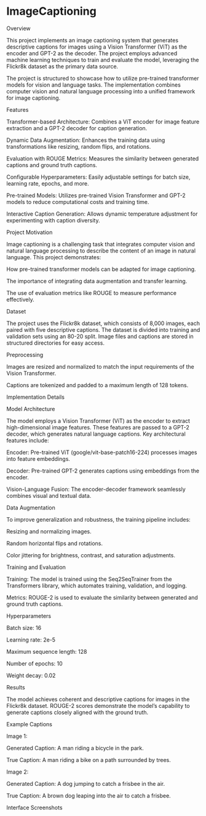 # ImageCaptioning
 
Overview

This project implements an image captioning system that generates descriptive captions for images using a Vision Transformer (ViT) as the encoder and GPT-2 as the decoder. The project employs advanced machine learning techniques to train and evaluate the model, leveraging the Flickr8k dataset as the primary data source.

The project is structured to showcase how to utilize pre-trained transformer models for vision and language tasks. The implementation combines computer vision and natural language processing into a unified framework for image captioning.

Features

Transformer-based Architecture: Combines a ViT encoder for image feature extraction and a GPT-2 decoder for caption generation.

Dynamic Data Augmentation: Enhances the training data using transformations like resizing, random flips, and rotations.

Evaluation with ROUGE Metrics: Measures the similarity between generated captions and ground truth captions.

Configurable Hyperparameters: Easily adjustable settings for batch size, learning rate, epochs, and more.

Pre-trained Models: Utilizes pre-trained Vision Transformer and GPT-2 models to reduce computational costs and training time.

Interactive Caption Generation: Allows dynamic temperature adjustment for experimenting with caption diversity.

Project Motivation

Image captioning is a challenging task that integrates computer vision and natural language processing to describe the content of an image in natural language. This project demonstrates:

How pre-trained transformer models can be adapted for image captioning.

The importance of integrating data augmentation and transfer learning.

The use of evaluation metrics like ROUGE to measure performance effectively.

Dataset

The project uses the Flickr8k dataset, which consists of 8,000 images, each paired with five descriptive captions. The dataset is divided into training and validation sets using an 80-20 split. Image files and captions are stored in structured directories for easy access.

Preprocessing

Images are resized and normalized to match the input requirements of the Vision Transformer.

Captions are tokenized and padded to a maximum length of 128 tokens.

Implementation Details

Model Architecture

The model employs a Vision Transformer (ViT) as the encoder to extract high-dimensional image features. These features are passed to a GPT-2 decoder, which generates natural language captions. Key architectural features include:

Encoder: Pre-trained ViT (google/vit-base-patch16-224) processes images into feature embeddings.

Decoder: Pre-trained GPT-2 generates captions using embeddings from the encoder.

Vision-Language Fusion: The encoder-decoder framework seamlessly combines visual and textual data.

Data Augmentation

To improve generalization and robustness, the training pipeline includes:

Resizing and normalizing images.

Random horizontal flips and rotations.

Color jittering for brightness, contrast, and saturation adjustments.

Training and Evaluation

Training: The model is trained using the Seq2SeqTrainer from the Transformers library, which automates training, validation, and logging.

Metrics: ROUGE-2 is used to evaluate the similarity between generated and ground truth captions.

Hyperparameters

Batch size: 16

Learning rate: 2e-5

Maximum sequence length: 128

Number of epochs: 10

Weight decay: 0.02

Results

The model achieves coherent and descriptive captions for images in the Flickr8k dataset. ROUGE-2 scores demonstrate the model’s capability to generate captions closely aligned with the ground truth.

Example Captions

Image 1:

Generated Caption: A man riding a bicycle in the park.

True Caption: A man riding a bike on a path surrounded by trees.

Image 2:

Generated Caption: A dog jumping to catch a frisbee in the air.

True Caption: A brown dog leaping into the air to catch a frisbee.

Interface Screenshots